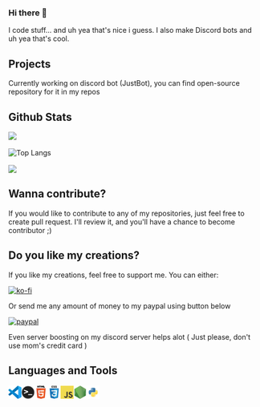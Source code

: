 
### Hi there 👋
I code stuff... and uh yea that's nice i guess. I also make Discord bots and uh yea that's cool. 

## Projects

Currently working on discord bot (JustBot), you can find open-source repository for it in my repos

## Github Stats
<img height="180em" src="https://github-readme-stats.vercel.app/api?username=justfossa&show_icons=true&theme=dracula&hide_border=true&count_private=true&include_all_commits=true" />

![Top Langs](https://github-readme-stats.vercel.app/api/top-langs/?username=justfossa&hide_border=true&layout=compact&theme=dracula)

<p><img align="center" src="https://github-readme-streak-stats.herokuapp.com/?user=justfossa"/></p>

## Wanna contribute?
If you would like to contribute to any of my repositories, just feel free to create pull request. I'll review it, and you'll have a chance to become contributor ;)

## Do you like my creations?
If you like my creations, feel free to support me. You can either:

[![ko-fi](https://ko-fi.com/img/githubbutton_sm.svg)](https://ko-fi.com/H2H66X8ZG)

Or send me any amount of money to my paypal using button below

[![paypal](https://pics.paypal.com/00/s/YjBmNTRiY2ItOWJiZS00NzY1LWFhYzItZTBlOTk0ZDg5YzU2/file.PNG)](https://www.paypal.com/cgi-bin/webscr?cmd=_s-xclick&hosted_button_id=Q8CBWAEXMNN5Q)

Even server boosting on my discord server helps alot
( Just please, don't use mom's credit card ) 

## Languages and Tools
<img align="left" alt="Visual Studio Code" width="26px" src="https://raw.githubusercontent.com/github/explore/80688e429a7d4ef2fca1e82350fe8e3517d3494d/topics/visual-studio-code/visual-studio-code.png" />
<img align="left" alt="Terminal" width="26px" src="https://raw.githubusercontent.com/github/explore/80688e429a7d4ef2fca1e82350fe8e3517d3494d/topics/terminal/terminal.png" />
<img align="left" alt="HTML5" width="26px" src="https://raw.githubusercontent.com/github/explore/80688e429a7d4ef2fca1e82350fe8e3517d3494d/topics/html/html.png" />
<img align="left" alt="CSS3" width="26px" src="https://raw.githubusercontent.com/github/explore/80688e429a7d4ef2fca1e82350fe8e3517d3494d/topics/css/css.png" />
<img align="left" alt="JavaScript" width="26px" src="https://raw.githubusercontent.com/github/explore/80688e429a7d4ef2fca1e82350fe8e3517d3494d/topics/javascript/javascript.png" />
<img align="left" alt="Node.js" width="26px" src="https://raw.githubusercontent.com/github/explore/80688e429a7d4ef2fca1e82350fe8e3517d3494d/topics/nodejs/nodejs.png" />
<img align="left" alt="Python" width="26px" src="https://raw.githubusercontent.com/github/explore/80688e429a7d4ef2fca1e82350fe8e3517d3494d/topics/python/python.png" />


